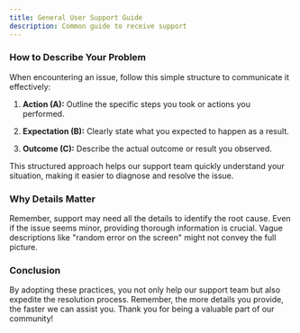 ```yaml
---
title: General User Support Guide
description: Common guide to receive support
---
```


### How to Describe Your Problem

When encountering an issue, follow this simple structure to communicate it effectively:

1. **Action (A):** Outline the specific steps you took or actions you performed.

2. **Expectation (B):** Clearly state what you expected to happen as a result.

3. **Outcome (C):** Describe the actual outcome or result you observed.

This structured approach helps our support team quickly understand your situation, making it easier to diagnose and resolve the issue.

### Why Details Matter

Remember, support may need all the details to identify the root cause. Even if the issue seems minor, providing thorough information is crucial. Vague descriptions like "random error on the screen" might not convey the full picture.

### Conclusion

By adopting these practices, you not only help our support team but also expedite the resolution process. Remember, the more details you provide, the faster we can assist you. Thank you for being a valuable part of our community!
